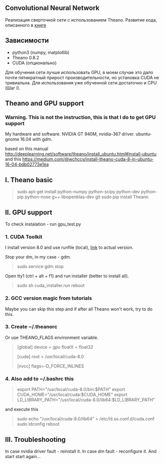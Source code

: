 ## Convolutional Neural Network
  Реализация сверточной сети с использованием Theano. Развитие кода, описанного в [книге](http://neuralnetworksanddeeplearning.com/)

## Зависимости
- python3 (numpy, matplotlib)
- Theano 0.8.2
- CUDA (опционально)

Для обучения сети лучше использовать GPU, в моем случае это дало почти пятикратный прирост производительности,
но установка CUDA не тривиальна.
Для использования уже обученной сети достаточно и CPU (Шаг I).

## Theano and GPU support
### Warning. This is not the instruction, this is that I do to get GPU support

My hardware and software.
NVIDIA GT 940M, nvidia-367 driver.
ubuntu-gnome 16.04 with gdm.

based on this manual http://deeplearning.net/software/theano/install_ubuntu.html#install-ubuntu
and this https://medium.com/@wchccy/install-theano-cuda-8-in-ubuntu-16-04-bdb02773e1ea


## I. Theano basic

> sudo apt-get install python-numpy python-scipy python-dev python-pip python-nose g++ libopenblas-dev git
> sudo pip install Theano

## II. GPU support
To check instalation - run gpu_test.py  

### 1. CUDA Toolkit
   I install version 8.0 and use runfile (local), [link](https://developer.nvidia.com/cuda-downloads) to actual version.

   Stop your dm, in my case - gdm.
>   sudo service gdm stop

   Open tty1 (ctrl + alt + f1) and run installer (better to install all).
>   sudo sh cuda_installer.run
>   reboot

### 2. GCC version magic from tutorials
   Maybe you can skip this step and if after all Theano won't work, try to do this.

### 3. Create ~/.theanorc
Or use THEANO_FLAGS environment variable.

>	[global]
>	device = gpu
>	floatX = float32
>
>	[cuda]
>	root = /usr/local/cuda-8.0
>
>	[nvcc]
>	flags=-D_FORCE_INLINES

### 4. Also add to ~/.bashrc this

>   export PATH="/usr/local/cuda-8.0/bin:$PATH"
>   export CUDA_HOME="/usr/local/cuda:$CUDA_HOME"
>   export LD_LIBRARY_PATH="/usr/local/cuda-8.0/lib64:$LD_LIBRARY_PATH"

   and execute this
>   sudo echo "/usr/local/cuda-8.0/lib64" > /etc/ld.so.conf.d/cuda.conf
>   sudo ldconfig
>   reboot

## III. Troubleshooting
In case nvidia driver fault - reinstall it.
In case dm fault - reconfigure it.
And start start again...
